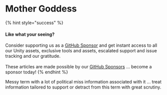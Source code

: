 # Mother Goddess

{% hint style="success" %}
#### Like what your seeing?

Consider supporting us as a [GitHub Sponsor](../../../../company/concepts/become-a-sponsor.md) and get instant access to all our Unity assets, exclusive tools and assets, escalated support and issue tracking and our gratitude.\
\
These articles are made possible by our [GitHub Sponsors](https://github.com/sponsors/heathen-engineering) ... become a sponsor today!
{% endhint %}

Messy term with a lot of political miss information associated with it ... treat information tailored to support or detract from this term with great scrutiny.
